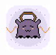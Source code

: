 <div align="center">
    <a href="https://kyaruwo.github.io/">
        <img src="tako.gif" width="120px" />
    </a>
</div>
